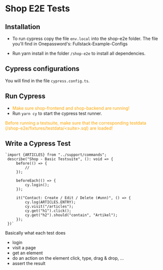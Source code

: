 # Shop E2E Tests

## Installation
- To run cypress copy the file `env.local` into the shop-e2e folder.
The file you'll find in Onepassword's: Fullstack-Example-Configs

- Run yarn install in the folder `/shop-e2e` to install all dependencies.

## Cypress configurations
You will find in the file `cypress.config.ts`.

## Run Cypress
- <span style="color:orange">Make sure shop-frontend and shop-backend are running!</span>
- Run `yarn cy` to start the cypress test runner.

<span style="color:orange">Before running a testsuite, make sure that the corresponding testdata (/shop-e2e/fixtures/testdata/\<suite>.sql) are loaded!</span>

## Write a Cypress Test
    `import {ARTICLES} from "../support/commands";
     describe("Shop - Basic Testsuite", (): void => {
         before(() => {
             //
         });

         beforeEach(() => {
             cy.login();
         });

         it("Contact: Create / Edit / Delete (#unn)", () => {
             cy.log(ARTICLES.ENTRY);
             cy.visit("/articles");
             cy.get("h1").click();
             cy.get("h2").should("contain", "Artikel");
         });
     })`

Basically what each test does
- login
- visit a page
- get an element
- do an action on the element click, type, drag & drop, ...
- assert the result
